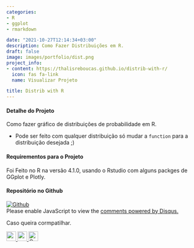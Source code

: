 ```yaml
---
categories:
- R
- ggplot
- rmarkdown

date: "2021-10-27T12:14:34+03:00"
description: Como Fazer Distribuições em R.
draft: false
image: images/portfolio/dist.png
project_info:
- content: https://thalisreboucas.github.io/distrib-with-r/
  icon: fas fa-link
  name: Visualizar Projeto

title: Distrib with R
---
```



#### Detalhe do Projeto 

Como fazer gráfico de distribuições de probabilidade em R.

- Pode ser feito com qualquer distribuição só mudar a `function` para a distribuição desejada ;)


#### Requirementos para o Projeto

Foi Feito no R na versão 4.1.0, usando o Rstudio com alguns packges de GGplot e Plotly. 

#### Repositório no Github

<a href="https://github.com/thalisreboucas/distrib-with-r"  >
    <img alt="Github" src="https://img.shields.io/badge/distribR-181717?style=for-the-badge&logo=github&logoColor=white" />
    </a>
    
<div id="disqus_thread"></div>
<script>
    /**
    *  RECOMMENDED CONFIGURATION VARIABLES: EDIT AND UNCOMMENT THE SECTION BELOW TO INSERT DYNAMIC VALUES FROM YOUR PLATFORM OR CMS.
    *  LEARN WHY DEFINING THESE VARIABLES IS IMPORTANT: https://disqus.com/admin/universalcode/#configuration-variables    */
    /*
    var disqus_config = function () {
    this.page.url = PAGE_URL;  // Replace PAGE_URL with your page's canonical URL variable
    this.page.identifier = PAGE_IDENTIFIER; // Replace PAGE_IDENTIFIER with your page's unique identifier variable
    };
    */
    (function() { // DON'T EDIT BELOW THIS LINE
    var d = document, s = d.createElement('script');
    s.src = 'https://thalis-netlify-app.disqus.com/embed.js';
    s.setAttribute('data-timestamp', +new Date());
    (d.head || d.body).appendChild(s);
    })();
</script>
<noscript>Please enable JavaScript to view the <a href="https://disqus.com/?ref_noscript">comments powered by Disqus.</a></noscript>

<br>

Caso queira cormpatilhar.

<a href="https://www.facebook.com/sharer/sharer.php?u=https://thalis.netlify.app/portfolio/project-6/">
	<img width="25" height="25" src="https://cdn-icons.flaticon.com/png/512/1377/premium/1377223.png?token=exp=1638113478~hmac=b3990096f2c9c59e9d8955b41d78c9e5" alt="">
</a>

<a href="https://www.linkedin.com/shareArticle?mini=true&amp;url=https://thalis.netlify.app/portfolio/project-6/">
	<img width="25" height="25" src="https://cdn-icons.flaticon.com/png/512/1377/premium/1377213.png?token=exp=1638113557~hmac=0ee66e0964c2217f890ed351bcb687ef" alt="">
</a>
<a class="pasb bt-share-whatsapp" href="https://api.whatsapp.com/send?text=https://thalis.netlify.app/portfolio/project-6/" target="_blank" rel="noopener external nofollow" aria-label="Olha que top !!">
<img width="25" height="25" src="https://cdn-icons.flaticon.com/png/512/1377/premium/1377218.png?token=exp=1638113557~hmac=ae986dfbe02185602d3b02cbdda39266" alt="Compartilhe no WhatsApp">
</a>